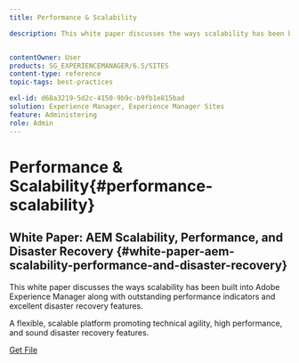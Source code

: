 ```yaml
---
title: Performance & Scalability

description: This white paper discusses the ways scalability has been built into AEM along with performance indicators and disaster recovery features.


contentOwner: User
products: SG_EXPERIENCEMANAGER/6.5/SITES
content-type: reference
topic-tags: best-practices

exl-id: d68a3219-5d2c-4150-9b9c-b9fb1e815bad
solution: Experience Manager, Experience Manager Sites
feature: Administering
role: Admin
---
```

# Performance & Scalability{#performance-scalability}

## White Paper: AEM Scalability, Performance, and Disaster Recovery {#white-paper-aem-scalability-performance-and-disaster-recovery}

This white paper discusses the ways scalability has been built into Adobe Experience Manager along with outstanding performance indicators and excellent disaster recovery features.

A flexible, scalable platform promoting technical agility, high performance, and sound disaster recovery features.

[Get File](assets/aem_scalability_whitepaperfinal-06122015je.pdf)
